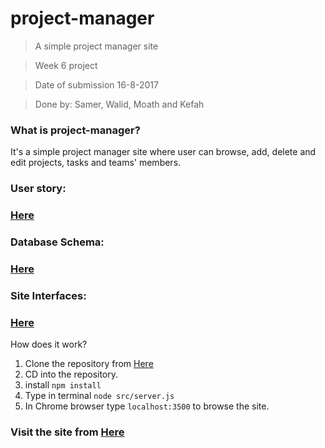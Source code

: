 # project-manager
> A simple project manager site

> Week 6 project

> Date of submission 16-8-2017

> Done by: Samer, Walid, Moath and Kefah

###  What is project-manager?
It's a simple project manager site where user can browse, add, delete and edit projects, tasks and teams' members.

### User story:
### [Here](https://github.com/FACG2/project-manager/blob/master/documentation/user-story1)

### Database Schema:
### [Here](https://github.com/FACG2/project-manager/blob/master/documentation/db_schema)

### Site Interfaces:
### [Here](https://github.com/FACG2/project-manager/blob/master/documentation/interfaces)

How does it work?
1. Clone the repository from [Here](https://github.com/FACG2/project-manager)
2. CD into the repository.
3. install ```npm install```
3. Type in terminal ```node src/server.js```
4. In Chrome browser type ```localhost:3500``` to browse the site.
### Visit the site from [Here](www.heroku.com)
